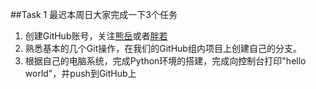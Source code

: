 ##Task 1
最迟本周日大家完成一下3个任务  

1. 创建GitHub账号，关注[熊岳](https://github.com/UrsusMountain)或者[胖若](https://github.com/wanqingrongruo)
2. 熟悉基本的几个Git操作，在我们的GitHub组内项目上创建自己的分支。
3. 根据自己的电脑系统，完成Python环境的搭建，完成向控制台打印"hello world"，并push到GitHub上
